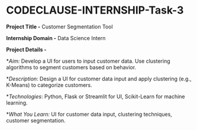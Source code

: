 # CODECLAUSE-INTERNSHIP-Task-3


**Project Title -**  Customer Segmentation Tool

**Internship Domain -** Data Science Intern

**Project Details -**

**Aim:* Develop a UI for users to input customer data. Use clustering algorithms to segment
 customers based on behavior.

**Description*: Design a UI for customer data input and apply clustering (e.g., K-Means) to
 categorize customers.

**Technologies*: Python, Flask or Streamlit for UI, Scikit-Learn for machine learning.

**What You Learn:* UI for customer data input, clustering techniques, customer segmentation.
